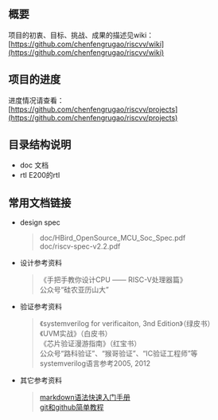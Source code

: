 ## 概要

项目的初衷、目标、挑战、成果的描述见wiki：  
[https://github.com/chenfengrugao/riscvv/wiki](https://github.com/chenfengrugao/riscvv/wiki)

## 项目的进度

进度情况请查看：  
[https://github.com/chenfengrugao/riscvv/projects](https://github.com/chenfengrugao/riscvv/projects)

## 目录结构说明

* doc 文档
* rtl E200的rtl

## 常用文档链接

* design spec
  > doc/HBird_OpenSource_MCU_Soc_Spec.pdf  
  > doc/riscv-spec-v2.2.pdf

* 设计参考资料
  > 《手把手教你设计CPU —— RISC-V处理器篇》  
  > 公众号“硅农亚历山大”  
  
* 验证参考资料
  > 《systemverilog for verificaiton, 3nd Edition》（绿皮书）  
  > 《UVM实战》（白皮书）  
  > 《芯片验证漫游指南》（红宝书）  
  > 公众号“路科验证”、“猴哥验证”、“IC验证工程师”等  
  > systemverilog语言参考2005, 2012  

* 其它参考资料
  > [markdown语法快速入门手册](https://www.w3cschool.cn/markdownyfsm/markdownyfsm-odm6256r.html)  
  > [git和github简单教程](http://www.cnblogs.com/schaepher/p/5561193.html)  
